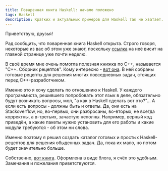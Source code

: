 ```yaml
---
title: Поваренная книга Haskell: начало положено
tags: Haskell
description: Кратких и актуальных примеров для Haskell так не хватает. Решил внести свой посильный вклад в исправление этой досадной оплошности...
---
```


Приветствую, друзья!

Рад сообщить, что поваренная книга Haskell открыта. Строго говоря, некоторые из вас об этом уже знают, поскольку [ссылка](http://cookbook.dshevchenko.biz/) на неё висит на главной странице уже почти неделю.

В своё время мне очень помогла полезная книжка по C++, называется "C++. Сборник рецептов". Кому интересно - [вот она](http://www.booksgid.com/programmer/36636-c.-sbornik-receptov.html). В ней собраны готовые рецепты для решения многих повседневных задач, стоящих перед C++-разработчиком.

Именно это я хочу сделать по отношению к Haskell. У каждого программиста, решившего попробовать этот язык в деле, обязательно будут возникать вопросы, мол, "а как в Haskell сделать вот это?"... А если есть вопросы - должны быть и ответы. Да, они есть на Stackoverflow, но, во-первых, они разбросаны, во-вторых, не всегда корректны, а в-третьих, зачастую неполны. Например, верный код приведён, а какие пакеты нужно установить для его работы и какие модули требуются - об этом ни слова.

Именно поэтому я решил создать каталог готовых и простых Haskell-рецептов для решения обыденных задач. Да, пока их мало, но потом будет значительно больше.

Собственно, [вот книга](http://cookbook.dshevchenko.biz). Оформлена в виде блога, я счёл это удобным. Замечания и пожелания приветствуются.


